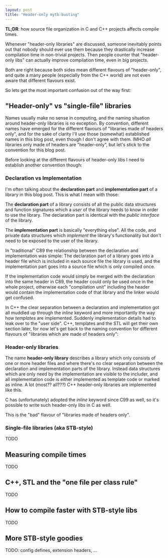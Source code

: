 ```yaml
---
layout: post
title: "Header-only myth-busting"
---
```


**TL;DR**: how source file organization in C and C++ projects affects compile times.

Whenever "header-only libraries" are discussed, someone inevitably points out
that nobody should ever use them because they drastically increase
compilation time in non-trivial projects. Then people counter that "header-only
libs" can actually improve compilation time, even in big projects.

Both are right because both sides mean different flavours of "header-only",
and quite a many people (especially from the C++ world) are not even aware
that different flavours exist.

So lets get the most important confusion out of the way first:

## "Header-only" vs "single-file" libraries

Names usually make no sense in computing, and the naming situation around
header-only libraries is no exception. By convention, different names have 
emerged for the different flavours of "libraries made of headers only", and for the sake
of clarity I'll use those (somewhat) established names in this blog post, even though
I don't agree with them. IMHO *all* libraries only made of headers are "header-only",
but let's stick to the convention for this blog post.

Before looking at the different flavours of header-only libs I need to
establish another convention though:

### Declaration vs Implementation

I'm often talking about the **declaration part** and **implementation part**
of a library in this blog post. This is what I mean with those:

The **declaration part** of a library consists of all the public data
structures and function signatures which a *user* of the library
needs to know in order to use the library. The declaration part is identical
with the *public interface* of the library.

The **implementation part** is basically "everything else". All the code,
and private data structures which *implement* the library's functionality
but don't need to be exposed to the user of the library.

In "traditional" C89 the relationship between the declaration and
implementation was simple: The declaration part of a library goes into a
header file which is included in each source file the library is used, and the
implementation part goes into a source file which is only compiled once.

If the implementation code would simply be merged with the declaration into
the same header in C89, the header could only be used once in the whole
project, otherwise each "compilation unit" including the header would contain
the implementation code of that library and the linker would get confused.

In C++ the clear separation between a declaration and implementation got
all muddled up through the *inline* keyword and more importantly the way how
*templates* are implemented. Suddenly implementation details had to leak over
to the "user side". C++, templates and the STL will get their own section
later, for now let's get back to the naming convention for different flavours
of "libraries which are made of headers only":

### Header-only libraries

The name **header-only library** describes a library which only consists of
one or more header files and where there's no clear separation between the
declaration and implementation parts of the library. Instead data structures
which are only need by the implementation are visible to the includer, and
all implementation code is either implemented as template code or marked as
inline. A lot (most?? all???) C++ header-only libraries are implemented like
this.

C has (unfortunately) adopted the *inline* keyword since C99 as well, so it's
possible to write such header-only libs in C as well.

This is the "bad" flavour of "libraries made of headers only".

### Single-file libraries (aka STB-style)

TODO

## Measuring compile times

TODO

## C++, STL and the "one file per class rule"

TODO

## How to compile faster with STB-style libs

TODO

## More STB-style goodies

TODO: config defines, extension headers, ...








